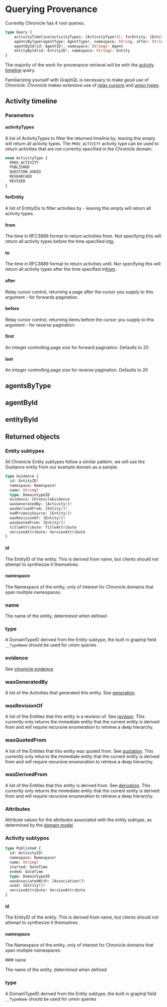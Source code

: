 # Querying Provenance

Currently Chronicle has 4 root queries.

``` graphql
type Query {
    activityTimeline(activityTypes: [ActivityType!]!, forEntity: [EntityID!]!, from: DateTime, to: DateTime, namespace: ID, after: String, before: String, first: Int, last: Int): ActivityConnection!
    agentsByType(agentType: AgentType!, namespace: String, after: String, before: String, first: Int, last: Int): AgentConnection!
    agentById(id: AgentID!, namespace: String): Agent
    entityById(id: EntityID!, namespace: String): Entity
}
```

The majority of the work for provenance retrieval will be with the [activity timeline](#activity-timeline) query.

Familiarizing yourself with GraphQL is necessary to make good use of Chronicle. Chronicle makes extensive use of [relay cursors](https://relay.dev/graphql/connections.htm) and [union types](https://www.apollographql.com/docs/apollo-server/schema/unions-interfaces/).

## Activity timeline

### Parameters

#### activityTypes

A list of ActivityTypes to filter the returned timeline by, leaving this empty will return all activity types. The `PROV_ACTIVITY` activity type can be used to return activities that are not currently specified in the Chronicle domain.

``` graphql
enum ActivityType {
  PROV_ACTIVITY
  PUBLISHED
  QUESTION_ASKED
  RESEARCHED
  REVISED
}

```

#### forEntity

A list of EntityIDs to filter activities by - leaving this empty will return all activity types.

#### from

The time in RFC3889 format to return activities from. Not specifying this will return all activity types before the time specified in[to](#to).

#### to

The time in RFC3889 format to return activities until. Nor specifying this will return all activity types after the time specified in[from](#from).

#### after

Relay cursor control, returning a page after the cursor you supply to this argument - for forwards pagination.

#### before

Relay cursor control, returning items before the cursor you supply to this argument - for reverse pagination.

#### first

An integer controlling page size for forward pagination. Defaults to 20

#### last

An integer controlling page size for reverse pagination. Defaults to 20

## agentsByType

## agentById

## entityById

## Returned objects

### Entity subtypes

All Chronicle Entity subtypes follow a similar pattern, we will use the Guidance entity from our example domain as a sample.

``` graphql
type Guidance {
  id: EntityID!
  namespace: Namespace!
  name: String!
  type: DomaintypeID
  evidence: ChronicleEvidence
  wasGeneratedBy: [Activity!]!
  wasDerivedFrom: [Entity!]!
  hadPrimarySource: [Entity!]!
  wasRevisionOf: [Entity!]!
  wasQuotedFrom: [Entity!]!
  titleAttribute: TitleAttribute
  versionAttribute: VersionAttribute
}

```

#### id

The EntityID of the entity. This is derived from name, but clients should not attempt to synthesize it themselves.

#### namespace

The Namespace of the entity, only of interest for Chronicle domains that span multiple namespaces.

### name

The name of the entity, determined when defined

### type

A DomainTypeID derived from the Entity subtype, the built in graphql field `__TypeName` should be used for union queries

### evidence

See [chronicle evidence](#chronicle-evidence)

### wasGeneratedBy

A list of the Activities that generated this entity. See [generation](./provenance_concepts.md#generation).

### wasRevisionOf

A list of the Entities that this entity is a revision of. See [revision](./provenance_concepts.md#revision). This currently only returns the immediate entity that the current entity is derived from and will require recursive enumeration to retrieve a deep hierarchy.

### wasQuotedFrom

A list of the Entities that this entity was quoted from. See [quotation](./provenance_concepts.md#quotation). This currently only returns the immediate entity that the current entity is derived from and will require recursive enumeration to retrieve a deep hierarchy.

### wasDerivedFrom

A list of the Entities that this entity is derived from. See [derivation](./provenance_concepts.md#derivation). This currently only returns the immediate entity that the current entity is derived from and will require recursive enumeration to retrieve a deep hierarchy.

### Attributes

Attribute values for the attributes associated with the entity subtype, as determined by the [domain model](./domain_modelling.md)

### Activity subtypes

``` graphql
type Published {
  id: ActivityID!
  namespace: Namespace!
  name: String!
  started: DateTime
  ended: DateTime
  type: DomaintypeID
  wasAssociatedWith: [Association!]!
  used: [Entity!]!
  versionAttribute: VersionAttribute
}
```

#### id

The EntityID of the entity. This is derived from name, but clients should not attempt to synthesize it themselves.

#### namespace

The Namespace of the entity, only of interest for Chronicle domains that span multiple namespaces.

### name

The name of the entity, determined when defined

### type

A DomainTypeID derived from the Entity subtype, the built in graphql field `__TypeName` should be used for union queries
